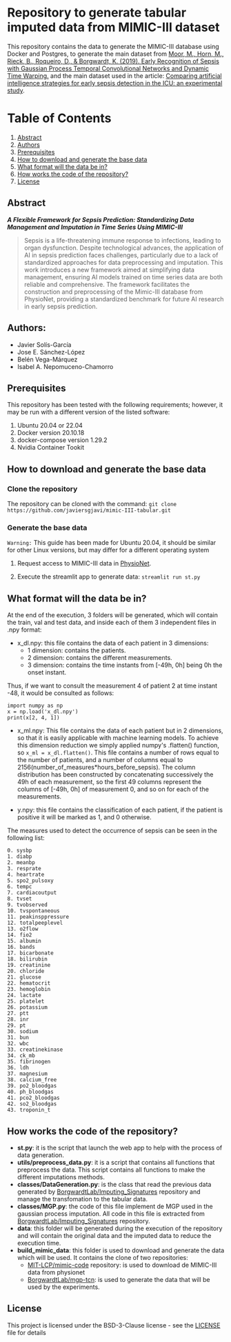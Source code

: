 # Repository to generate tabular imputed data from MIMIC-III dataset

This repository contains the data to generate the MIMIC-III database using Docker and Postgres, to generate the main dataset from [Moor, M., Horn, M., Rieck, B., Roqueiro, D., & Borgwardt, K. (2019). Early Recognition of Sepsis with Gaussian Process Temporal Convolutional Networks and Dynamic Time Warping.](http://proceedings.mlr.press/v106/moor19a/moor19a.pdf) and the main dataset used in the article: [Comparing artificial intelligence strategies for early sepsis detection in the ICU: an experimental study](https://doi.org/10.1007/s10489-023-05124-z).


# Table of Contents
1. [Abstract](#Abstract) 
2. [Authors](#Authors) 
3. [Prerequisites](#Prerequisites)
4. [How to download and generate the base data](#Generate)
5. [What format will the data be in?](#Data_format)
6. [How works the code of the repository?](#Code)
7. [License](#license) 

<a name="Abstract"/>

## Abstract

***A Flexible Framework for Sepsis Prediction: Standardizing Data Management and Imputation in Time Series Using MIMIC-III***

> Sepsis is a life-threatening immune response to infections, leading to organ dysfunction. Despite technological advances, the application of AI in sepsis prediction faces challenges, particularly due to a lack of standardized approaches for data preprocessing and imputation. This work introduces a new framework aimed at simplifying data management, ensuring AI models trained on time series data are both reliable and comprehensive. The framework facilitates the construction and preprocessing of the Mimic-III database from PhysioNet, providing a standardized benchmark for future AI research in early sepsis prediction.


<a name="Authors"/>

## Authors:
- Javier Solís-García
- Jose E. Sánchez-López
- Belén Vega-Márquez
- Isabel A. Nepomuceno-Chamorro


<a name="Prerequisites"/>

## Prerequisites

This repository has been tested with the following requirements; however, it may be run with a different version of the listed software:

1. Ubuntu 20.04 or 22.04
2. Docker version 20.10.18
3. docker-compose version 1.29.2
4. Nvidia Container Tookit

<a name="Generate"/>

## How to download and generate the base data

### Clone the repository

The repository can be cloned with the command: ```git clone https://github.com/javiersgjavi/mimic-III-tabular.git```

### Generate the base data

```Warning:``` This guide has been made for Ubuntu 20.04, it should be similar for other Linux versions, but may differ for a different operating system

1. Request access to MIMIC-III data in [PhysioNet](https://mimic.mit.edu/docs/gettingstarted/).

2. Execute the streamlit app to generate data: ```streamlit run st.py```
   
<a name="Data_format"/>

## What format will the data be in?

At the end of the execution, 3 folders will be generated, which will contain the train, val and test data, and inside each of them 3 independent files in .npy format:

- x_dl.npy: this file contains the data of each patient in 3 dimensions:
    - 1 dimension: contains the patients.
    - 2 dimension: contains the different measurements.
    - 3 dimension: contains the time instants from [-49h, 0h] being 0h the onset instant.

Thus, if we want to consult the measurement 4 of patient 2 at time instant -48, it would be consulted as follows:

```
import numpy as np
x = np.load('x_dl.npy')
print(x[2, 4, 1])
```

- x_ml.npy: This file contains the data of each patient but in 2 dimensions, so that it is easily applicable with machine learning models. To achieve this dimension reduction we simply applied numpy's .flatten() function, so ```x_ml = x_dl.flatten()```. This file contains a number of rows equal to the number of patients, and a number of columns equal to 2156(number_of_measures*hours_before_sepsis). The column distribution has been constructed by concatenating successively the 49h of each measurement, so the first 49 columns represent the columns of [-49h, 0h] of measurement 0, and so on for each of the measurements.

- y.npy: this file contains the classification of each patient, if the patient is positive it will be marked as 1, and 0 otherwise.

The measures used to detect the occurrence of sepsis can be seen in the following list:
```
0. sysbp
1. diabp
2. meanbp
3. resprate
4. heartrate
5. spo2_pulsoxy
6. tempc
7. cardiacoutput
8. tvset
9. tvobserved
10. tvspontaneous
11. peakinsppressure
12. totalpeeplevel
13. o2flow
14. fio2
15. albumin
16. bands
17. bicarbonate
18. bilirubin
19. creatinine
20. chloride
21. glucose
22. hematocrit
23. hemoglobin
24. lactate
25. platelet
26. potassium
27. ptt
28. inr
29. pt
30. sodium
31. bun
32. wbc
33. creatinekinase
34. ck_mb
35. fibrinogen
36. ldh
37. magnesium
38. calcium_free
39. po2_bloodgas
40. ph_bloodgas
41. pco2_bloodgas
42. so2_bloodgas
43. troponin_t
```
<a name="Code"/>

## How works the code of the repository?

- **st.py**: it is the script that launch the web app to help with the process of data generation.
- **utils/preprocess_data.py**: it is a script that contains all functions that preprocess the data. This script contains all functions to make the different imputations methods.
- **classes/DataGeneration.py**: is the class that read the previous data generated by [BorgwardtLab/Imputing_Signatures](https://github.com/BorgwardtLab/Imputing_Signatures) repository and manage the transfomation to the tabular data.
- **classes/MGP.py**: the code of this file implement de MGP used in the gaussian process imputation. All code in this file is extracted from [BorgwardtLab/Imputing_Signatures](https://github.com/BorgwardtLab/Imputing_Signatures) repository.
- **data**: this folder will be generated during the execution of the repository and will contain the original data and the imputed data to reduce the execution time.
- **build_mimic_data**: this folder is used to download and generate the data which will be used. It contains the clone of two repositories:
  - [MIT-LCP/mimic-code](https://github.com/MIT-LCP/mimic-code) repository: is used to download de MIMIC-III data from physionet
  - [BorgwardtLab/mgp-tcn](https://github.com/BorgwardtLab/mgp-tcn): is used to generate the data that will be used by the experiments.


## License<a name="license"></a>

This project is licensed under the BSD-3-Clause license - see the [LICENSE](LICENSE) file for details
